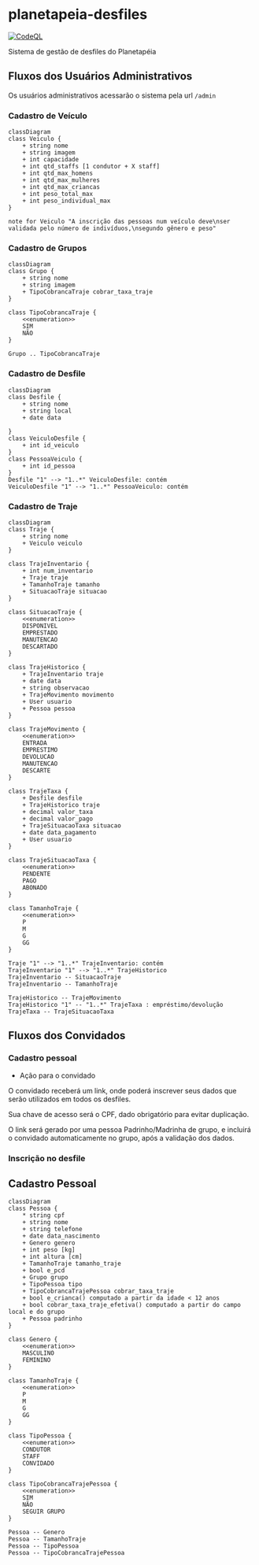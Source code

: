 # planetapeia-desfiles

[![CodeQL](https://github.com/guionardo/planetapeia-desfiles/actions/workflows/github-code-scanning/codeql/badge.svg)](https://github.com/guionardo/planetapeia-desfiles/actions/workflows/github-code-scanning/codeql)

Sistema de gestão de desfiles do Planetapéia

## Fluxos dos Usuários Administrativos

Os usuários administrativos acessarão o sistema pela url ```/admin```

### Cadastro de Veículo

```mermaid
classDiagram
class Veiculo {
    + string nome
    + string imagem
    + int capacidade
    + int qtd_staffs [1 condutor + X staff]
    + int qtd_max_homens
    + int qtd_max_mulheres
    + int qtd_max_criancas
    + int peso_total_max
    + int peso_individual_max
}

note for Veiculo "A inscrição das pessoas num veículo deve\nser validada pelo número de indivíduos,\nsegundo gênero e peso"
```

### Cadastro de Grupos

```mermaid
classDiagram
class Grupo {
    + string nome
    + string imagem
    + TipoCobrancaTraje cobrar_taxa_traje
}

class TipoCobrancaTraje {
    <<enumeration>>
    SIM
    NÃO
}

Grupo .. TipoCobrancaTraje
```

### Cadastro de Desfile

```mermaid
classDiagram
class Desfile {
    + string nome
    + string local
    + date data

}
class VeiculoDesfile {
    + int id_veiculo
}
class PessoaVeiculo {
    + int id_pessoa
}
Desfile "1" --> "1..*" VeiculoDesfile: contém
VeiculoDesfile "1" --> "1..*" PessoaVeiculo: contém
```

### Cadastro de Traje

```mermaid
classDiagram
class Traje {
    + string nome
    + Veiculo veiculo
}

class TrajeInventario {
    + int num_inventario
    + Traje traje
    + TamanhoTraje tamanho
    + SituacaoTraje situacao
}

class SituacaoTraje {
    <<enumeration>>
    DISPONIVEL
    EMPRESTADO
    MANUTENCAO
    DESCARTADO
}

class TrajeHistorico {
    + TrajeInventario traje
    + date data
    + string observacao
    + TrajeMovimento movimento
    + User usuario
    + Pessoa pessoa
}

class TrajeMovimento {
    <<enumeration>>
    ENTRADA
    EMPRESTIMO
    DEVOLUCAO
    MANUTENCAO
    DESCARTE
}

class TrajeTaxa {
    + Desfile desfile
    + TrajeHistorico traje
    + decimal valor_taxa
    + decimal valor_pago
    + TrajeSituacaoTaxa situacao
    + date data_pagamento
    + User usuario
}

class TrajeSituacaoTaxa {
    <<enumeration>>
    PENDENTE
    PAGO
    ABONADO
}

class TamanhoTraje {
    <<enumeration>>
    P
    M
    G
    GG
}

Traje "1" --> "1..*" TrajeInventario: contém
TrajeInventario "1" --> "1..*" TrajeHistorico
TrajeInventario -- SituacaoTraje
TrajeInventario -- TamanhoTraje

TrajeHistorico -- TrajeMovimento
TrajeHistorico "1" -- "1..*" TrajeTaxa : empréstimo/devolução
TrajeTaxa -- TrajeSituacaoTaxa
```

## Fluxos dos Convidados

### Cadastro pessoal

* Ação para o convidado

O convidado receberá um link, onde poderá inscrever seus dados que serão utilizados em todos os desfiles.

Sua chave de acesso será o CPF, dado obrigatório para evitar duplicação.

O link será gerado por uma pessoa Padrinho/Madrinha de grupo, e incluirá o convidado automaticamente no grupo, após a validação dos dados.

### Inscrição no desfile

## Cadastro Pessoal

```mermaid
classDiagram
class Pessoa {
    * string cpf
    + string nome
    + string telefone
    + date data_nascimento
    + Genero genero
    + int peso [kg]
    + int altura [cm]
    + TamanhoTraje tamanho_traje
    + bool e_pcd
    + Grupo grupo
    + TipoPessoa tipo
    + TipoCobrancaTrajePessoa cobrar_taxa_traje
    + bool e_crianca() computado a partir da idade < 12 anos
    + bool cobrar_taxa_traje_efetiva() computado a partir do campo local e do grupo
    + Pessoa padrinho
}

class Genero {
    <<enumeration>>
    MASCULINO
    FEMININO
}

class TamanhoTraje {
    <<enumeration>>
    P
    M
    G
    GG
}

class TipoPessoa {
    <<enumeration>>
    CONDUTOR
    STAFF
    CONVIDADO
}

class TipoCobrancaTrajePessoa {
    <<enumeration>>
    SIM
    NÃO
    SEGUIR GRUPO
}

Pessoa -- Genero
Pessoa -- TamanhoTraje
Pessoa -- TipoPessoa
Pessoa -- TipoCobrancaTrajePessoa

```
